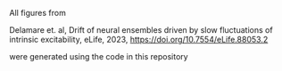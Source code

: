 All figures from

Delamare et. al, Drift of neural ensembles driven by slow fluctuations of intrinsic excitability, eLife, 2023, https://doi.org/10.7554/eLife.88053.2 

were generated using the code in this repository


